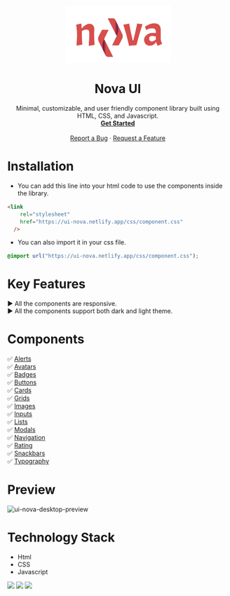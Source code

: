 <p align="center">
  <a href="https://ui-nova.netlify.app/" target="_blank">
    <img src="https://github.com/sach10-create/Nova-ui-Component-Library/blob/dev/components/assets/nova-logo-dark.png" alt="Nova UI logo" >
  </a>
</p>
<h1 align="center" color="green">Nova UI</h3>
<p align="center">
 Minimal, customizable, and user friendly component library built using HTML, CSS, and Javascript.
  <br>
  <a href="https://ripple-ui.netlify.app"><strong>Get Started</strong></a>
 <br />
  <br />
    <a href="https://github.com/sach10-create/Nova-ui-Component-Library/issues/new?assignees=&labels=bug&template=01_BUG_REPORT.md&title=bug%3A+">Report a Bug</a>
    ·
    <a href="https://github.com/sach10-create/Nova-ui-Component-Library/issues/new?assignees=&labels=enhancement&template=02_FEATURE_REQUEST.md&title=feat%3A+">Request a Feature</a>
</div>
</p>

# Installation

- You can add this line into your html code to use the components inside the library.
```html
<link
    rel="stylesheet"
    href="https://ui-nova.netlify.app/css/component.css"
  />
```
- You can also import it in your css file.
```css
@import url("https://ui-nova.netlify.app/css/component.css");
```

# Key Features
▶️ All the components are responsive. <br/>
▶️ All the components support both dark and light theme.

# Components

✅ <a href="https://ui-nova.netlify.app/components/alerts/alerts.html">Alerts</a> <br/>
✅ <a href="https://ui-nova.netlify.app/components/avatar/avatar.html">Avatars</a> <br/>
✅ <a href="https://ui-nova.netlify.app/components/badge/badge.html">Badges</a> <br/>
✅ <a href="https://ui-nova.netlify.app/components/button/button.html">Buttons</a> <br/>
✅ <a href="https://ui-nova.netlify.app/components/card/card.html">Cards</a> <br/>
✅ <a href="https://ui-nova.netlify.app/components/grid/grid.html">Grids</a> <br/>
✅ <a href="https://ui-nova.netlify.app/components/image/image.html">Images</a> <br/>
✅ <a href="https://ui-nova.netlify.app/components/input/input.html">Inputs</a> <br/>
✅ <a href="https://ui-nova.netlify.app/components/lists/list.html">Lists</a> <br/>
✅ <a href="https://ui-nova.netlify.app/components/modal/modal.html">Modals</a> <br/>
✅ <a href="https://ui-nova.netlify.app/components/navigation/navigation.html">Navigation</a> <br/>
✅ <a href="https://ui-nova.netlify.app/components/rating/rating.html">Rating</a> <br/>
✅ <a href="https://ui-nova.netlify.app/components/snackbar/snackbar.html">Snackbars</a> <br/>
✅ <a href="https://ui-nova.netlify.app/components/typography/typography.html">Typography</a> <br/>

# Preview
![ui-nova-desktop-preview](https://user-images.githubusercontent.com/65531346/155223141-08e7320f-51ed-46e0-b5fd-48b553018692.gif)


# Technology Stack

- Html
- CSS
- Javascript

<img src = "https://img.shields.io/badge/-HTML5-E34F26?style=flat&logo=html5&logoColor=white">  <img src = "https://img.shields.io/badge/-CSS3-1572B6?style=flat&logo=css3&logoColor=white">  <img src="https://img.shields.io/badge/-JavaScript-eed718?style=flat&logo=javascript&logoColor=ffffff">


